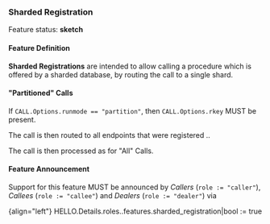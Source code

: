 ### Sharded Registration

Feature status: **sketch**


#### Feature Definition

**Sharded Registrations** are intended to allow calling a procedure which is offered by a sharded database, by routing the call to a single shard.


#### "Partitioned" Calls

If `CALL.Options.runmode == "partition"`, then `CALL.Options.rkey` MUST be present.

The call is then routed to all endpoints that were registered ..

The call is then processed as for "All" Calls.


#### Feature Announcement

Support for this feature MUST be announced by *Callers* (`role := "caller"`), *Callees* (`role := "callee"`) and *Dealers* (`role := "dealer"`) via

{align="left"}
    HELLO.Details.roles.<role>.features.sharded_registration|bool := true


